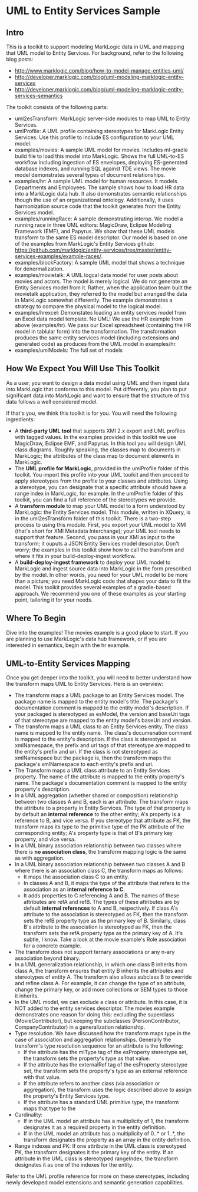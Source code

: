# UML to Entity Services Sample

## Intro

This is a toolkit to support modeling MarkLogic data in UML and mapping that UML model to Entity Services. For background, refer to the following blog posts:

- <http://www.marklogic.com/blog/how-to-model-manage-entities-uml/>
- <http://developer.marklogic.com/blog/uml-modeling-marklogic-entity-services>
- <http://developer.marklogic.com/blog/uml-modeling-marklogic-entity-services-semantics>

The toolkit consists of the following parts:
- uml2esTransform: MarkLogic server-side modules to map UML to Entity Services.
- umlProfile: A UML profile containing stereotypes for MarkLogic Entity Services. Use this profile to include ES configuration to your UML model.
- examples/movies: A sample UML model for movies. Includes ml-gradle build file to load this model into MarkLogic. Shows the full UML-to-ES workflow including ingestion of ES envelopes, deploying ES-generated database indexes, and running SQL against TDE views. The movie model demonstrates several types of document relationships. 
- examples/hr: A sample UML model for human resources. It models Departments and Employees. The sample shows how to load HR data into a MarkLogic data hub. It also demonstrates semantic relationships though the use of an organizational ontology. Additionally, it uses harmonization source code that the toolkit generates from the Entity Services model.
- examples/runningRace: A sample demonstrating interop. We model a running race in three UML editors: MagicDraw, Eclipse Modeling Framework (EMF), and Papyrus. We show that these UML models transform to the same ES model descriptor. Our model is based on one of the examples from MarkLogic's Entity Services github: <https://github.com/marklogic/entity-services/tree/master/entity-services-examples/example-races/>. 
- examples/blockFactory: A sample UML model that shows a technique for denormalization.
- examples/movietalk: A UML logcal data model for user posts about movies and actors. The model is merely logical. We do not generate an Entity Services model from it. Rather, when the application team built the movietalk application, they referred to the model but arranged the data in MarkLogic somewhat differently. The example demonstrates a strategy to compare the physical model to the logical model.  
- examples/hrexcel: Demonstates loading an entity services model from an Excel data model template. No UML! We use the HR example from above (examples/hr). We pass our Excel spreadsheet (containing the HR model in tablular form) into the transformation. The transformation produces the same entity services model (including extensions and generated code) as produces from the UML model in examples/hr. 
- examples/umlModels: The full set of models

## How We Expect You Will Use This Toolkit
As a user, you want to design a data model using UML and then ingest data into MarkLogic that conforms to this model. Put differently, you plan to put significant data into MarkLogic and want to ensure that the structure of this data follows a well considered model. 

If that's you, we think this toolkit is for you. You will need the following ingredients:

- A **third-party UML tool** that supports XMI 2.x export and UML profiles with tagged values. In the examples provided in this toolkit we use MagicDraw, Eclipse EMF, and Papyrus. In this tool you will design UML class diagrams. Roughly speaking, the classes map to documents in MarkLogic; the attributes of the class map to document elements in MarkLogic.
- The **UML profile for MarkLogic**, provided in the umlProfile folder of this toolkit. You import this profile into your UML toolkit and then proceed to apply stereotypes from the profile to your classes and attributes. Using a stereotype, you can designate that a specific attribute should have a range index in MarkLogic, for example. In the umlProfile folder of this toolkit, you can find a full reference of the stereotypes we provide.
- A **transform module** to map your UML model to a form understood by MarkLogic: the Entity Services model. This module, written in XQuery, is in the uml2esTransform folder of this toolkit. There is a two-step process to using this module. First, you export your UML model to XMI (that's short for XMI Metadata Interchange); your UML tool needs to support that feature. Second, you pass in your XMI as input to the transform; it ouputs a JSON Entity Services model descriptor. Don't worry; the examples in this toolkit show how to call the transform and where it fits in your build-deploy-ingest workflow.
- A **build-deploy-ingest framework** to deploy your UML model to MarkLogic and ingest source data into MarkLogic in the form prescribed by the model. In other words, you need for your UML model to be more than a picture; you need MarkLogic code that shapes your data to fit the model. This toolkit provides several examples of a gradle-based approach. We recommend you one of these examples as your starting point, tailoring it for your needs.

## Where To Begin
Dive into the examples! The movies example is a good place to start. If you are planning to use MarkLogic's data hub framework, or if you are interested in semantics, begin with the hr example. 

## UML-to-Entity Services Mapping
Once you get deeper into the toolkit, you will need to better understand how the transform maps UML to Entity Services. Here is an overview:
- The transform maps a UML package to an Entity Services model. The package name is mapped to the entity model's title. The package's documentation comment is mapped to the entity model's description. If your packaged is stereotyped as esModel, the version and baseUri tags of that stereotype are mapped to the entity model's baseUri and version.
- The transform maps a UML class to an Entity Services entity. The class name is mapped to the entity name. The class's documenation comment is mapped to the entity's description. If the class is stereotyped as xmlNamespace, the prefix and url tags of that stereotype are mapped to the entity's prefix and uri. If the class is not stereotyped as xmlNamespace but the package is, then the transform maps the package's xmlNamespace to each entity's prefix and uri.
- The Transform maps a UML class attribute to an Entity Services property. The name of the attribute is mapped to the entity property's name. The package's documentation comment is mapped to the entity property's description.
- In a UML aggregation (whether shared or composition) relationship between two classes A and B, each is an attribute. The transform maps the attribute to a property in Entity Services. The type of that property is by default an **internal reference** to the other entity; A's property is a reference to B, and vice versa. If you stereotype that attribute as FK, the transform maps its type to the primitive type of the PK attribute of the corresponding entity; A's property type is that of B's primary key property, and vice versa.
- In a UML binary association relationship between two classes where there is **no association class**, the transform mapping logic is the same as with aggregation.
- In a UML binary association relationship between two classes A and B where there is an association class C, the transform maps as follows:
	* It maps the association class C to an entity.
	* In classes A and B, it maps the type of the attribute that refers to the association as an **internal reference to C**. 
	* It adds properties to C referencing A and B. The names of these attributes are refA and refB. The types of these attributes are by default **internal references** to A and B, respectively. If class A's attribute to the association is stereotyped as FK, then the transform sets the refB property type as the primary key of B. Similarly, class B's attribute to the association is stereotyped as FK, then the transform sets the refA property type as the primary key of A. It's subtle, I know. Take a look at the movie example's Role association for a concrete example. 
- The transform does not support ternary associations or any n-ary association beyond binary.
- In a UML generalization relationship, in which one class B inherits from class A, the transform ensures that entity B inherits the attributes and stereotypes of entity A. The transform also allows subclass B to override and refine class A. For example, it can change the type of an attribute, change the primary key, or add more collections or SEM types to those it inherits. 
- In the UML model, we can exclude a class or attribute. In this case, it is NOT added to the entity services descriptor. The movies example demonstrates one reason for doing this: excluding the superclass (MovieContributor), but keeping the subclasses (PersonContributor, CompanyContributor) in a generalization relationship.
- Type resolution. We have discussed how the transform maps type in the case of association and aggregation relationships. Generally the transform's type resolution sequence for an attribute is the following:
	* If the attribute has the mlType tag of the esProperty stereotype set, the transform sets the property's type as that value.
	* If the attribute has the externalRef tag of the esProperty stereotype set, the transform sets the property's type as an external reference with that value.
	* If the attribute refers to another class (via association or aggregation), the transform uses the logic described above to assign the property's Entity Services type.
	* If the attribute has a standard UML primitive type, the transform maps that type to the 
- Cardinality: 
	* If in the UML model an attribute has a multiplicity of 1, the transform designates it as a required property in the entity definition.
	* If in the UML model an attribute has a multiplicity of 0..* or 1..*, the transform designates the property as an array in the entity definition.
- Range indexes and PK: If one attribute in the UML class is stereotyped PK, the transform designates it the primary key of the entity. If an attribute in the UML class is stereotyped rangeIndex, the transform designates it as one of the indexes for the entity. 

Refer to the UML profile reference for more on these stereotypes, including newly developed model extensions and semantic generation capabilities. 

